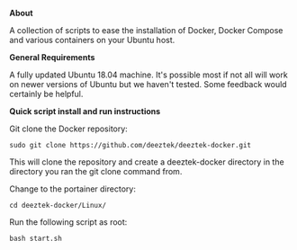**About**

A collection of scripts to ease the installation of Docker, Docker Compose and various containers on your Ubuntu host.

**General Requirements**

A fully updated Ubuntu 18.04 machine. It's possible most if not all will work on newer versions of Ubuntu but we haven't tested. Some feedback would certainly be helpful.

**Quick script install and run instructions**

Git clone the Docker repository:

`sudo git clone https://github.com/deeztek/deeztek-docker.git`

This will clone the repository and create a deeztek-docker directory in the directory you ran the git clone command from.

Change to the portainer directory:

`cd deeztek-docker/Linux/`

Run the following script as root:

`bash start.sh`







